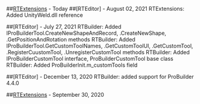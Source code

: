 ##[RTExtensions](url) - Today
##[RTEditor] - August 02, 2021
RTExtensions: Added UnityWeld.dll reference

##[RTEditor] - July 27, 2021
RTBuilder: Added IProBuilderTool.CreateNewShapeAndRecord, .CreateNewShape,
		   .GetPositionAndRotation methods
RTBuilder: Added IProBuilderTool.GetCustomToolNames, .GetCustomToolUI,
           .GetCustomTool, .RegisterCuustomTool, .UnregisterCustomTool methods
RTBuilder: Added IProBuilderCustomTool interface, ProBuilderCustomTool base class
RTBuilder: Added ProBuilderInit.m_customTools field

##[RTEditor] - December 13, 2020
RTBuilder: added support for ProBuilder 4.4.0

##[RTExtensions](url) - September 30, 2020